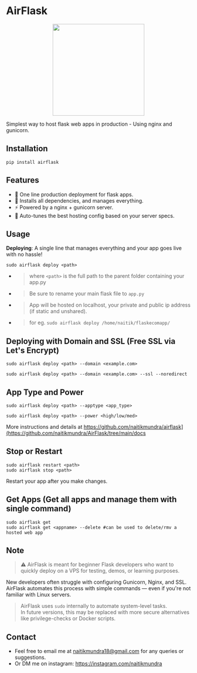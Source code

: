 # AirFlask

<p align="center">
  <img src="https://github.com/user-attachments/assets/73f561cb-74aa-428e-be29-08694574dc2e" width="250" height="250">
</p>

Simplest way to host flask web apps in production - Using nginx and gunicorn.

## Installation
```
pip install airflask
```

## Features
- 🚀 One line production deployment for flask apps. 
- 🔧 Installs all dependencies, and manages everything. 
- ⚡ Powered by a nginx + gunicorn server.
- 🤖 Auto-tunes the best hosting config based on your server specs.


## Usage
**Deploying**: A single line that manages everything and your app goes live with no hassle!

```
sudo airflask deploy <path>
```
- >where `<path>` is the full path to the parent folder containing your app.py
- >Be sure to rename your main flask file to `app.py`
- >App will be hosted on localhost, your private and public ip address (if static and unshared).
- >for eg. `sudo airflask deploy /home/naitik/flaskecomapp/`

## Deploying with Domain and SSL (Free SSL via Let's Encrypt)

```
sudo airflask deploy <path> --domain <example.com>
```

```
sudo airflask deploy <path> --domain <example.com> --ssl --noredirect

```

## App Type and Power

```
sudo airflask deploy <path> --apptype <app_type> 
```

```
sudo airflask deploy <path> --power <high/low/med>
```

More instructions and details at https://github.com/naitikmundra/airflask](https://github.com/naitikmundra/AirFlask/tree/main/docs


## Stop or Restart
```
sudo airflask restart <path>
sudo airflask stop <path>
```
Restart your app after you make changes.

## Get Apps (Get all apps and manage them with single command)
```
sudo airflask get
sudo airflask get <appname> --delete #can be used to delete/rmv a hosted web app
```
## Note 
> ⚠️ AirFlask is meant for beginner Flask developers who want to quickly deploy on a VPS for testing, demos, or learning purposes.  

New developers often struggle with configuring Gunicorn, Nginx, and SSL.  
AirFlask automates this process with simple commands — even if you're not familiar with Linux servers.

> AirFlask uses `sudo` internally to automate system-level tasks.  
> In future versions, this may be replaced with more secure alternatives like privilege-checks or Docker scripts.

## Contact
- Feel free to email me at  naitikmundra18@gmail.com for any queries or suggestions.
- Or DM me on instagram: https://instagram.com/naitikmundra






